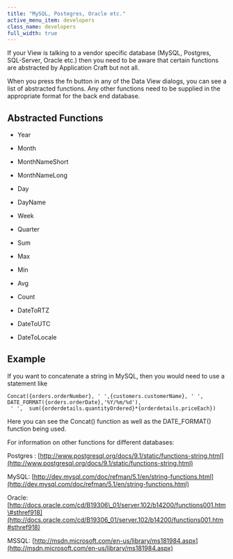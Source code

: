 ```yaml
---
title: "MySQL, Postegres, Oracle etc."
active_menu_item: developers
class_name: developers
full_width: true
---
```



If your View is talking to a vendor specific database (MySQL, Postgres, SQL-Server, Oracle etc.) then you need to be aware that certain functions are abstracted by Application Craft but not all.

When you press the fn button in any of the Data View dialogs, you can see a list of abstracted functions. Any other functions need to be supplied in the appropriate format for the back end database.

## Abstracted Functions

 - Year

 - Month

 - MonthNameShort

 - MonthNameLong

 - Day

 - DayName

 - Week

 - Quarter

 - Sum

 - Max

 - Min

 - Avg

 - Count

 - DateToRTZ

 - DateToUTC

 - DateToLocale

## Example

If you want to concatenate a string in MySQL, then you would need to use a statement like

    Concat({orders.orderNumber}, ' ',{customers.customerName}, ' ', DATE_FORMAT({orders.orderDate},'%Y/%m/%d'),
     ' ',  sum({orderdetails.quantityOrdered}*{orderdetails.priceEach})
     
   

Here you can see the Concat() function as well as the DATE\_FORMAT() function being used.

For information on other functions for different databases:

Postgres : [http://www.postgresql.org/docs/9.1/static/functions-string.html](http://www.postgresql.org/docs/9.1/static/functions-string.html)

MySQL: [http://dev.mysql.com/doc/refman/5.1/en/string-functions.html](http://dev.mysql.com/doc/refman/5.1/en/string-functions.html)

Oracle: [http://docs.oracle.com/cd/B19306\_01/server.102/b14200/functions001.htm\#sthref918](http://docs.oracle.com/cd/B19306_01/server.102/b14200/functions001.htm#sthref918)

MSSQL: [http://msdn.microsoft.com/en-us/library/ms181984.aspx](http://msdn.microsoft.com/en-us/library/ms181984.aspx)

